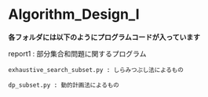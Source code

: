# Algorithm_Design_I

__各フォルダには以下のようにプログラムコードが入っています__

report1 : 部分集合和問題に関するプログラム

    exhaustive_search_subset.py : しらみつぶし法によるもの
    
    dp_subset.py : 動的計画法によるもの
